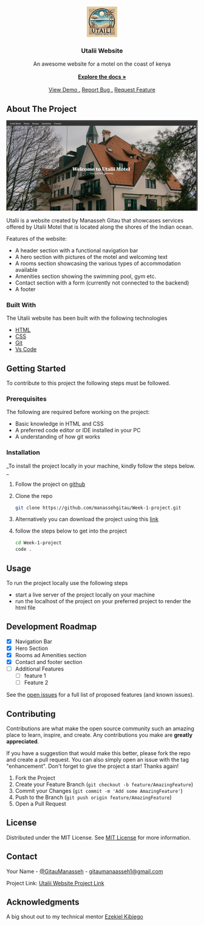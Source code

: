 <br/>
<div align="center">
<a href="https://github.com/manassehgitau/Week-1-project">
<img src="./assets/imgs/utalii logo.png" alt="Logo" width="80" height="80">
</a>
<h3 align="center">Utalii Website</h3>
<p align="center">
An awesome website for a motel on the coast of kenya
<br/>
<br/>
<a href="https://github.com/manassehgitau/Week-1-project/blob/main/README.md"><strong>Explore the docs »</strong></a>
<br/>
<br/>
<a href="https://manassehgitau.github.io/Week-1-project/">View Demo .</a>  
<a href="https://github.com/manassehgitau/Week-1-project/issues">Report Bug .</a>
<a href="https://github.com/manassehgitau/Week-1-project/issues">Request Feature</a>
</p>
</div>

 ## About The Project 

 <!-- > An Image of the screenshot is be added -->

![Product Screenshot](./assets/imgs/hero.png)

Utalii is a  website created by Manasseh Gitau that showcases services offered by Utalii Motel that is located along the shores of the Indian ocean.

Features of the website:

- A header section with a functional navigation bar
- A hero section with pictures of the motel and welcoming text
- A rooms section showcasing the various types of accommodation available
- Amenities section showing the swimming pool, gym etc.
- Contact  section with a form (currently not connected to the backend)
-  A footer


 ### Built With
The Utalii website has been built with the following technologies
- [HTML]()
- [CSS]()
- [Git]()
- [Vs Code]()

 ## Getting Started
To contribute to this project the following steps must be followed.
 ### Prerequisites

The following are required before working on the project:
  - Basic knowledge in HTML and CSS
  - A preferred code editor or IDE installed in your PC
  - A understanding of how  git works

 ### Installation

_To install the project locally in your machine, kindly follow the steps below. _

1. Follow the project on [github](https://github.com/manassehgitau/Week-1-project)
2. Clone the repo
   ```sh
   git clone https://github.com/manassehgitau/Week-1-project.git
   ```
3. Alternatively you can download the project using this [link](https://github.com/manassehgitau/Week-1-project)
   
4. follow the steps below to get into the project
   ```bash
   cd Week-1-project
   code .
   ```
 ## Usage

To run the project locally use the following steps
- start a live server of the project locally on your machine
- run the localhost of the project on your preferred project to render the html file

 ##  Development Roadmap

- [x] Navigation  Bar
- [x] Hero Section
- [x] Rooms ad Amenities section
- [x] Contact and footer section
- [ ] Additional Features
  - [ ] feature 1
  - [ ] Feature 2

See the [open issues](https://github.com/manassehgitau/Week-1-project/issues) for a full list of proposed features (and known issues).

 ## Contributing

Contributions are what make the open source community such an amazing place to learn, inspire, and create. Any contributions you make are **greatly appreciated**.

If you have a suggestion that would make this better, please fork the repo and create a pull request. You can also simply open an issue with the tag "enhancement".
Don't forget to give the project a star! Thanks again!

1. Fork the Project
2. Create your Feature Branch (`git checkout -b feature/AmazingFeature`)
3. Commit your Changes (`git commit -m 'Add some AmazingFeature'`)
4. Push to the Branch (`git push origin feature/AmazingFeature`)
5. Open a Pull Request

 ## License

Distributed under the MIT License. See [MIT License](https://opensource.org/licenses/MIT) for more information.
 ## Contact

Your Name - [@GitauManasseh](https://twitter.com/GitauManasseh) - gitaumanaasseh1@gmail.com

Project Link: [Utalii Website Project Link](https://github.com/manassehgitau/Week-1-project)
 ## Acknowledgments

A big shout out to my technical mentor 
[Ezekiel Kibiego](https://github.com/ezekielkibiego)


